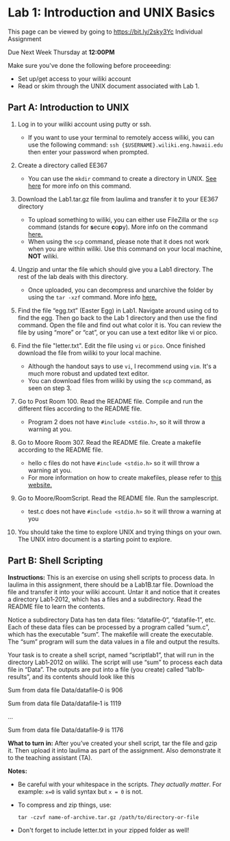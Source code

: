 # Lab 1: Introduction and UNIX Basics

This page can be viewed by going to https://bit.ly/2sky3Yc
Individual Assignment

Due Next Week Thursday at **12:00PM**

Make sure you've done the following before proceeeding:
 - Set up/get access to your wiliki account
 - Read or skim through the UNIX document associated with Lab 1.

## Part A: Introduction to UNIX
1. Log in to your wiliki account using putty or ssh.
    - If you want to use your terminal to remotely access wiliki, you can use the following command: 
 `ssh {$USERNAME}.wiliki.eng.hawaii.edu` then enter your password when prompted.

 2. Create a directory called EE367
    - You can use the `mkdir` command to create a directory in UNIX. [See here](https://www.techonthenet.com/unix/basic/mkdir.php) for more info on this command.

3.  Download the Lab1.tar.gz file from laulima and transfer it to your EE367 directory
    - To upload something to wiliki, you can either use FileZilla or the `scp` command (stands for **s**ecure **c**o**p**y). More info on the command [here.](https://www.computerhope.com/unix/scp.htm)
    - When using the `scp` command, please note that it does not work when you are within wiliki. Use this command on your local machine, **NOT** wiliki. 

4.  Ungzip and untar the file which should give you a Lab1 directory.   The rest of the lab deals with this directory. 
     - Once uploaded, you can decompress and unarchive the folder by using the `tar -xzf` command. More info [here.](http://www.rebol.com/docs/unpack-tar-gz.html)

5.  Find the file “egg.txt” (Easter Egg) in Lab1.  Navigate around using cd to find the egg.  Then go back to the Lab 1 
directory and then use the find command.  Open the file and find out what color it is.  You can review the file by using 
“more” or “cat”, or you can use a text editor like vi or pico. 

6. Find the file "letter.txt". Edit the file using `vi` or `pico`. Once finished download the file from wiliki to your local machine.
    - Although the handout says to use `vi`, I recommend using `vim`. It's a much more robust and updated text editor.
    - You can download files from wiliki by using the `scp` command, as seen on step 3.

7.  Go to Post Room 100.  Read the README file.  Compile and run the different files according to the README file. 
    - Program 2 does not have `#include <stdio.h>`, so it will throw a warning at you. 

8.  Go to Moore Room 307.  Read the README file.  Create a makefile according to the README file. 
    - hello c files do not have `#include <stdio.h>` so it will throw a warning at you.
    - For more information on how to create makefiles, please refer to [this website.](http://www.cs.colby.edu/maxwell/courses/tutorials/maketutor/)

9.  Go to Moore/RoomScript.  Read the README file.  Run the samplescript. 
    - test.c does not have `#include <stdio.h>` so it will throw a warning at you

10.  You should take the time to explore UNIX and trying things on your own.  The UNIX intro document is a starting point to explore.

## Part B: Shell Scripting

**Instructions:**  This is an exercise on using shell scripts to process data.  In laulima in this assignment, there should be a 
Lab1B.tar file.  Download the file and transfer it into your wiliki account.  Untar it and notice that it creates a directory 
Lab1‐2012, which has a files and a subdirectory.  Read the README file to learn the contents.   
 
Notice a subdirectory Data has ten data files:  “datafile‐0”, “datafile‐1”, etc.  Each of these data files can be processed by 
a program called “sum.c”, which has the executable “sum”.  The makefile will create the executable.  The “sum” 
program will sum the data values in a file and output the results. 
 
Your task is to create a shell script, named “scriptlab1”, that will run in the directory Lab1‐2012 on wiliki.  The script will 
use “sum” to process each data file in “Data”.  The outputs are put into a file (you create) called “lab1b‐results”, and its 
contents should look like this 
 
Sum from data file Data/datafile‐0 is 906 

Sum from data file Data/datafile‐1 is 1119 

... 

Sum from data file Data/datafile‐9 is 1176 

**What to turn in:**  After you’ve created your shell script, tar the file and gzip it.  Then upload it into laulima as part of the 
assignment.  Also demonstrate it to the teaching assistant (TA).

**Notes:**

 - Be careful with your whitespace in the scripts. *They actually matter*. For example: `x=0` is valid syntax but `x = 0` is not.
 - To compress and zip things, use:

   `tar -czvf name-of-archive.tar.gz /path/to/directory-or-file`

 - Don't forget to include letter.txt in your zipped folder as well!
